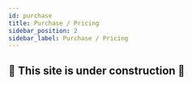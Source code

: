```yaml
---
id: purchase
title: Purchase / Pricing
sidebar_position: 2
sidebar_label: Purchase / Pricing
---
```


## 🚧 This site is under construction 🚧